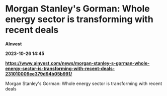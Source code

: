 # Morgan Stanley's Gorman: Whole energy sector is transforming with recent deals
**AInvest**

**2023-10-26 14:45**

**https://www.ainvest.com/news/morgan-stanley-s-gorman-whole-energy-sector-is-transforming-with-recent-deals-231010009ee379d94b05b991/**

Morgan Stanley's Gorman: Whole energy sector is transforming with recent deals